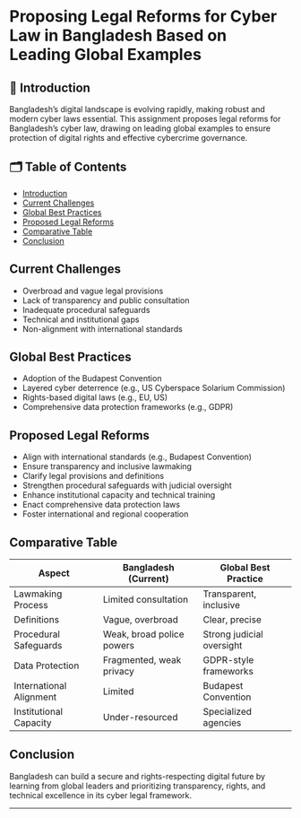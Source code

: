 # Proposing Legal Reforms for Cyber Law in Bangladesh Based on Leading Global Examples

## 📖 Introduction

Bangladesh’s digital landscape is evolving rapidly, making robust and modern cyber laws essential. This assignment proposes legal reforms for Bangladesh’s cyber law, drawing on leading global examples to ensure protection of digital rights and effective cybercrime governance.

## 🗂️ Table of Contents

- [Introduction](#-introduction)
- [Current Challenges](#current-challenges)
- [Global Best Practices](#global-best-practices)
- [Proposed Legal Reforms](#proposed-legal-reforms)
- [Comparative Table](#comparative-table)
- [Conclusion](#conclusion)

## Current Challenges

- Overbroad and vague legal provisions
- Lack of transparency and public consultation
- Inadequate procedural safeguards
- Technical and institutional gaps
- Non-alignment with international standards

## Global Best Practices

- Adoption of the Budapest Convention
- Layered cyber deterrence (e.g., US Cyberspace Solarium Commission)
- Rights-based digital laws (e.g., EU, US)
- Comprehensive data protection frameworks (e.g., GDPR)

## Proposed Legal Reforms

- Align with international standards (e.g., Budapest Convention)
- Ensure transparency and inclusive lawmaking
- Clarify legal provisions and definitions
- Strengthen procedural safeguards with judicial oversight
- Enhance institutional capacity and technical training
- Enact comprehensive data protection laws
- Foster international and regional cooperation

## Comparative Table

| Aspect                | Bangladesh (Current)         | Global Best Practice           |
|-----------------------|-----------------------------|-------------------------------|
| Lawmaking Process     | Limited consultation         | Transparent, inclusive        |
| Definitions           | Vague, overbroad            | Clear, precise                |
| Procedural Safeguards | Weak, broad police powers    | Strong judicial oversight      |
| Data Protection       | Fragmented, weak privacy     | GDPR-style frameworks         |
| International Alignment | Limited                   | Budapest Convention           |
| Institutional Capacity | Under-resourced            | Specialized agencies          |

## Conclusion

Bangladesh can build a secure and rights-respecting digital future by learning from global leaders and prioritizing transparency, rights, and technical excellence in its cyber legal framework.

---
